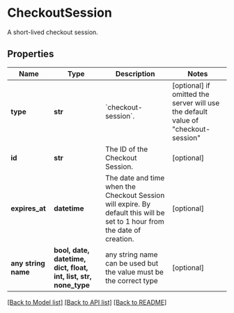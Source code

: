 # CheckoutSession

A short-lived checkout session.

## Properties
Name | Type | Description | Notes
------------ | ------------- | ------------- | -------------
**type** | **str** | &#x60;checkout-session&#x60;. | [optional]  if omitted the server will use the default value of "checkout-session"
**id** | **str** | The ID of the Checkout Session. | [optional] 
**expires_at** | **datetime** | The date and time when the Checkout Session will expire. By default this will be set to 1 hour from the date of creation. | [optional] 
**any string name** | **bool, date, datetime, dict, float, int, list, str, none_type** | any string name can be used but the value must be the correct type | [optional]

[[Back to Model list]](../README.md#documentation-for-models) [[Back to API list]](../README.md#documentation-for-api-endpoints) [[Back to README]](../README.md)


